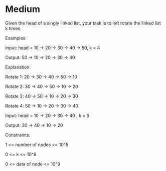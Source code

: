 # Medium

Given the head of a singly linked list, your task is to left rotate the linked list k times.

Examples:

Input: head = 10 -> 20 -> 30 -> 40 -> 50, k = 4

Output: 50 -> 10 -> 20 -> 30 -> 40

Explanation:

Rotate 1: 20 -> 30 -> 40 -> 50 -> 10

Rotate 2: 30 -> 40 -> 50 -> 10 -> 20

Rotate 3: 40 -> 50 -> 10 -> 20 -> 30

Rotate 4: 50 -> 10 -> 20 -> 30 -> 40

Input: head = 10 -> 20 -> 30 -> 40 , k = 6

Output: 30 -> 40 -> 10 -> 20 
 

Constraints:

1 <= number of nodes <= 10^5

0 <= k <= 10^9

0 <= data of node <= 10^9
